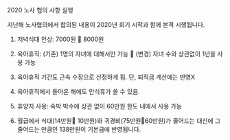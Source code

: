 2020 노사 협의 사항 실행

지난해 노사협의에서 합의된 내용이 2020년 회기 시작과 함께 본격 시행됩니다. 

1) 저녁식대 인상: 7000원  8000원

2) 육아휴직: (기존) 1명의 자녀에 대해서만 가능  (변경) 자녀 수와 상관없이 1년을 사용 가능

3) 육아휴직 기간도 근속 수장으로 산정하게 됨. 단, 퇴직금 계산에는 반영X

4) 육아휴직에서 돌아온 해에도 안식휴가 쓸 수 있음. 

5) 휴양지 사용: 숙박 박수에 상관 없이 60만원 한도 내에서 사용 가능 

6) 월급에서 식대(14만원 10만원)와 귀경비(75만원60만원)가 줄어드는 대신에 그 줄어드는 만큼인 138만원이 기본급에 반영됩니다.  